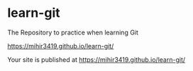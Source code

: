 # learn-git
The Repository to practice when learning Git


https://mihir3419.github.io/learn-git/


Your site is published at https://mihir3419.github.io/learn-git/
